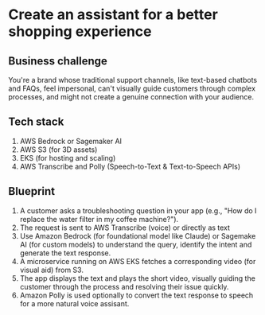 # Create an assistant for a better shopping experience 

## Business challenge
You're a brand whose traditional support channels, like text-based chatbots and FAQs, feel impersonal, can't visually guide customers through complex processes, and might not create a genuine connection with your audience. 

## Tech stack
1. AWS Bedrock or Sagemaker AI
2. AWS S3 (for 3D assets)
3. EKS (for hosting and scaling)
4. AWS Transcribe and Polly (Speech-to-Text & Text-to-Speech APIs)

## Blueprint
1. A customer asks a troubleshooting question in your app (e.g., "How do I replace the water filter in my coffee machine?").
2. The request is sent to AWS Transcribe (voice) or directly as text
3. Use Amazon Bedrock (for foundational model like Claude) or Sagemake AI (for custom models) to understand the query, identify the intent and generate the text response.
4. A microservice running on AWS EKS fetches a corresponding video (for visual aid) from S3. 
5. The app displays the text and plays the short video, visually guiding the customer through the process and resolving their issue quickly.
6. Amazon Polly is used optionally to convert the text response to speech for a more natural voice assisant.